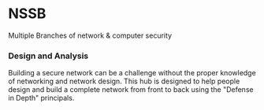 # NSSB 
Multiple Branches of network & computer security
### Design and Analysis
  Building a secure network can be a challenge without the proper knowledge of networking and network design.
  This hub is designed to help people design and build a complete network from front to back using the "Defense in Depth" 
  principals.


